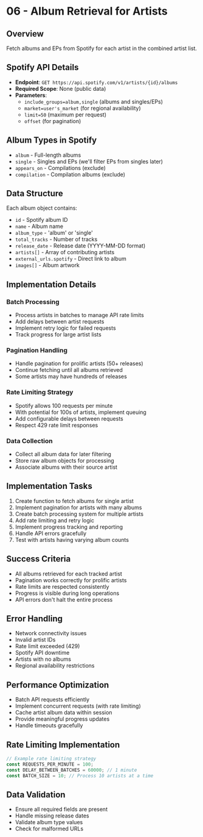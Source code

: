 # 06 - Album Retrieval for Artists

## Overview
Fetch albums and EPs from Spotify for each artist in the combined artist list.

## Spotify API Details
- **Endpoint**: `GET https://api.spotify.com/v1/artists/{id}/albums`
- **Required Scope**: None (public data)
- **Parameters**:
  - `include_groups=album,single` (albums and singles/EPs)
  - `market=user's_market` (for regional availability)
  - `limit=50` (maximum per request)
  - `offset` (for pagination)

## Album Types in Spotify
- `album` - Full-length albums
- `single` - Singles and EPs (we'll filter EPs from singles later)
- `appears_on` - Compilations (exclude)
- `compilation` - Compilation albums (exclude)

## Data Structure
Each album object contains:
- `id` - Spotify album ID
- `name` - Album name
- `album_type` - 'album' or 'single'
- `total_tracks` - Number of tracks
- `release_date` - Release date (YYYY-MM-DD format)
- `artists[]` - Array of contributing artists
- `external_urls.spotify` - Direct link to album
- `images[]` - Album artwork

## Implementation Details

### Batch Processing
- Process artists in batches to manage API rate limits
- Add delays between artist requests
- Implement retry logic for failed requests
- Track progress for large artist lists

### Pagination Handling
- Handle pagination for prolific artists (50+ releases)
- Continue fetching until all albums retrieved
- Some artists may have hundreds of releases

### Rate Limiting Strategy
- Spotify allows 100 requests per minute
- With potential for 100s of artists, implement queuing
- Add configurable delays between requests
- Respect 429 rate limit responses

### Data Collection
- Collect all album data for later filtering
- Store raw album objects for processing
- Associate albums with their source artist

## Implementation Tasks
1. Create function to fetch albums for single artist
2. Implement pagination for artists with many albums
3. Create batch processing system for multiple artists
4. Add rate limiting and retry logic
5. Implement progress tracking and reporting
6. Handle API errors gracefully
7. Test with artists having varying album counts

## Success Criteria
- All albums retrieved for each tracked artist
- Pagination works correctly for prolific artists
- Rate limits are respected consistently
- Progress is visible during long operations
- API errors don't halt the entire process

## Error Handling
- Network connectivity issues
- Invalid artist IDs
- Rate limit exceeded (429)
- Spotify API downtime
- Artists with no albums
- Regional availability restrictions

## Performance Optimization
- Batch API requests efficiently
- Implement concurrent requests (with rate limiting)
- Cache artist album data within session
- Provide meaningful progress updates
- Handle timeouts gracefully

## Rate Limiting Implementation
```javascript
// Example rate limiting strategy
const REQUESTS_PER_MINUTE = 100;
const DELAY_BETWEEN_BATCHES = 60000; // 1 minute
const BATCH_SIZE = 10; // Process 10 artists at a time
```

## Data Validation
- Ensure all required fields are present
- Handle missing release dates
- Validate album type values
- Check for malformed URLs